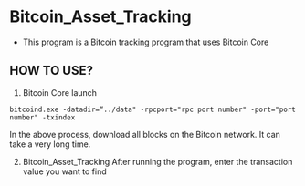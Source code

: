# Bitcoin_Asset_Tracking
- This program is a Bitcoin tracking program that uses Bitcoin Core

## HOW TO USE?

1. Bitcoin Core launch
```batch
bitcoind.exe -datadir=“../data" -rpcport="rpc port number" -port="port number" -txindex
```
In the above process, download all blocks on the Bitcoin network. It can take a very long time.


2. Bitcoin_Asset_Tracking
After running the program, enter the transaction value you want to find

